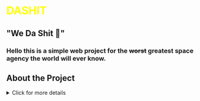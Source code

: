 <style>
h1{color:Yellow}
</style>

# DASHIT

## "We Da Shit :rocket:"

### Hello this is a simple web project for the ~~worst~~ greatest space agency the world will ever know.

## About the Project

<details>
<summary>Click for more details</summary>
<div style="color:rgba(96, 248, 190, 0.79)">
DASHIT(Departments of Aerodynamics and Space Hyper-Intelligence) is a space agency whose mission
is to create exceptional and sustainable technologies for the purpose of space exploration,
space research, and space recreation and settlement.
Using the```npm install``` command
</div>
</details>
